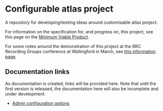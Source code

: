 # Configurable atlas project

A repository for developing/testing ideas around customisable atlas project.

For information on the specification for, and progress on, this project, see this page on the [Minimum Viable Product](./core/docs/mvp.md).

For some notes around the demonstration of this project at the BRC Recording Groups conference at Wallingford in March, see [this information page](./core/docs/conf2024.md).

## Documentation links

As documentation is created, links will be provided here. Note that until the first version is released, the documentation here will also be incomplete and under development.

- [Admin configuration options](./core/docs/docs-admin-site.md)

